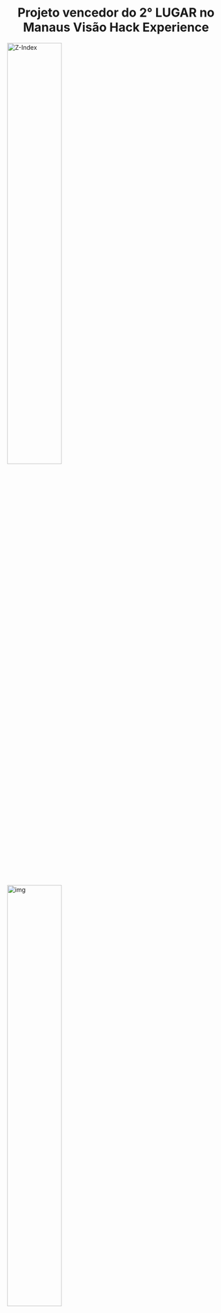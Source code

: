 <h1 align="center"> Projeto vencedor do 2° LUGAR no Manaus Visão Hack Experience </h1>
<a href="https://ibb.co/BsBKMkQ"><img src="https://i.ibb.co/GPR3Sm8/Z-Index.jpg" alt="Z-Index" width="50%" border="0"></a>

<img align="center" src="https://i.ibb.co/Dt3mSXq/yelo.gif" width="50%" alt="img"/>

### Pré-requisitos

Antes de começar, você vai precisar ter instalado em sua máquina as seguintes ferramentas:
- [Python](https://www.python.org/)
- [OpenCV](https://pypi.org/project/opencv-python/)

Baixe os arquivos do yolo4 e extraia na pasta principal
- https://1drv.ms/u/s!AsDXkjCJnNwegfxoRMkG4kAJzXWJ1w?e=JVgIi4

# Acesse a pasta do projeto no terminal/cmd
  cd yolo4_python

# Instale as dependências
  pip install opencv-python

### 🎲 Rodando o webcam.py
Para executar o webcam.py, basta rodar o camando -> python webcam.py

# Clone este repositório
$ git clone <https://github.com/ronildofacanha/yolo4_python.git>

